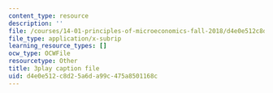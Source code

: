 ```yaml
---
content_type: resource
description: ''
file: /courses/14-01-principles-of-microeconomics-fall-2018/d4e0e512c8d25a6da99c475a8501168c_BNy84DCRxzo.vtt
file_type: application/x-subrip
learning_resource_types: []
ocw_type: OCWFile
resourcetype: Other
title: 3play caption file
uid: d4e0e512-c8d2-5a6d-a99c-475a8501168c
---
```

